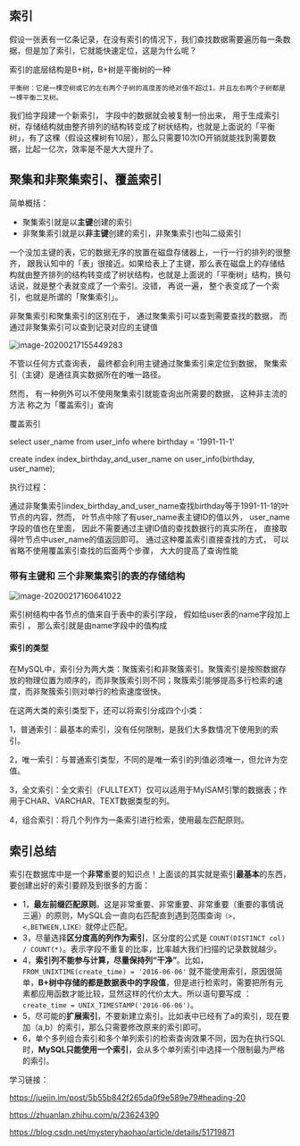 ## 索引

假设一张表有一亿条记录，在没有索引的情况下，我们查找数据需要遍历每一条数据，但是加了索引，它就能快速定位，这是为什么呢？



索引的底层结构是B+树，B+树是平衡树的一种

```
平衡树：它是一棵空树或它的左右两个子树的高度差的绝对值不超过1，并且左右两个子树都是一棵平衡二叉树。
```



我们给字段建一个新索引， 字段中的数据就会被复制一份出来， 用于生成索引树，存储结构就由整齐排列的结构转变成了树状结构，也就是上面说的「平衡树」，有了这棵（假设这棵树有10层），那么只需要10次IO开销就能找到需要数据，比起一亿次，效率是不是大大提升了。



## 聚集和非聚集索引、覆盖索引

简单概括：

- 聚集索引就是以**主键**创建的索引
- 非聚集索引就是以**非主键**创建的索引，非聚集索引也叫二级索引



一个没加主键的表，它的数据无序的放置在磁盘存储器上，一行一行的排列的很整齐， 跟我认知中的「表」很接近。如果给表上了主键，那么表在磁盘上的存储结构就由整齐排列的结构转变成了树状结构，也就是上面说的「平衡树」结构，换句话说，就是整个表就变成了一个索引。没错， 再说一遍， 整个表变成了一个索引，也就是所谓的「聚集索引」。



非聚集索引和聚集索引的区别在于， 通过聚集索引可以查到需要查找的数据， 而通过非聚集索引可以查到记录对应的主键值

![image-20200217155449283](C:\Users\jiang\AppData\Roaming\Typora\typora-user-images\image-20200217155449283.png)



不管以任何方式查询表， 最终都会利用主键通过聚集索引来定位到数据， 聚集索引（主键）是通往真实数据所在的唯一路径。

然而， 有一种例外可以不使用聚集索引就能查询出所需要的数据， 这种非主流的方法 称之为「覆盖索引」查询



覆盖索引

select user_name from user_info where birthday = '1991-11-1'

create index index_birthday_and_user_name on user_info(birthday, user_name);



执行过程：

通过非聚集索引index_birthday_and_user_name查找birthday等于1991-11-1的叶节点的内容，然而， 叶节点中除了有user_name表主键ID的值以外， user_name字段的值也在里面， 因此不需要通过主键ID值的查找数据行的真实所在， 直接取得叶节点中user_name的值返回即可。 通过这种覆盖索引直接查找的方式， 可以省略不使用覆盖索引查找的后面两个步骤， 大大的提高了查询性能







### 带有主键和 三个非聚集索引的表的存储结构

![image-20200217160641022](C:\Users\jiang\AppData\Roaming\Typora\typora-user-images\image-20200217160641022.png)



索引树结构中各节点的值来自于表中的索引字段， 假如给user表的name字段加上索引 ， 那么索引就是由name字段中的值构成







#### 索引的类型

在MySQL中，索引分为两大类：聚簇索引和非聚簇索引。聚簇索引是按照数据存放的物理位置为顺序的，而非聚簇索引则不同；聚簇索引能够提高多行检索的速度，而非聚簇索引则对单行的检索速度很快。

在这两大类的索引类型下，还可以将索引分成四个小类：

1，普通索引：最基本的索引，没有任何限制，是我们大多数情况下使用到的索引。

2，唯一索引：与普通索引类型，不同的是唯一索引的列值必须唯一，但允许为空值。

3，全文索引：全文索引（FULLTEXT）仅可以适用于MyISAM引擎的数据表；作用于CHAR、VARCHAR、TEXT数据类型的列。

4，组合索引：将几个列作为一条索引进行检索，使用最左匹配原则。





## 索引总结

索引在数据库中是一个**非常**重要的知识点！上面谈的其实就是索引**最基本**的东西，要创建出好的索引要顾及到很多的方面：

- 1，**最左前缀匹配原则**。这是非常重要、非常重要、非常重要（重要的事情说三遍）的原则，MySQL会一直向右匹配直到遇到范围查询`（>,<,BETWEEN,LIKE）`就停止匹配。
- 3，尽量选择**区分度高的列作为索引**，区分度的公式是 `COUNT(DISTINCT col) / COUNT(*)`。表示字段不重复的比率，比率越大我们扫描的记录数就越少。
- 4，**索引列不能参与计算，尽量保持列“干净”**。比如，`FROM_UNIXTIME(create_time) = '2016-06-06'` 就不能使用索引，原因很简单，**B+树中存储的都是数据表中的字段值**，但是进行检索时，需要把所有元素都应用函数才能比较，显然这样的代价太大。所以语句要写成 ： `create_time = UNIX_TIMESTAMP('2016-06-06')`。
- 5，尽可能的**扩展索引**，不要新建立索引。比如表中已经有了a的索引，现在要加（a,b）的索引，那么只需要修改原来的索引即可。
- 6，单个多列组合索引和多个单列索引的检索查询效果不同，因为在执行SQL时，**MySQL只能使用一个索引**，会从多个单列索引中选择一个限制最为严格的索引。





学习链接：

https://juejin.im/post/5b55b842f265da0f9e589e79#heading-20

https://zhuanlan.zhihu.com/p/23624390

https://blog.csdn.net/mysteryhaohao/article/details/51719871